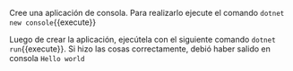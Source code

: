 Cree una aplicación de consola. Para realizarlo ejecute el comando `dotnet new console`{{execute}}

Luego de crear la aplicación, ejecútela con el siguiente comando `dotnet run`{{execute}}. Si hizo las cosas correctamente, debió haber salido en consola `Hello world`